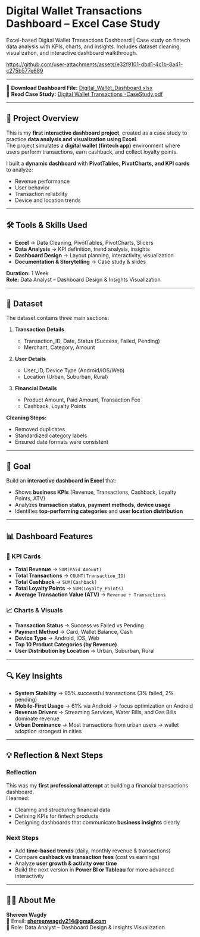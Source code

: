 
#  Digital Wallet Transactions Dashboard – Excel Case Study  
Excel-based Digital Wallet Transactions Dashboard | Case study on fintech data analysis with KPIs, charts, and insights. Includes dataset cleaning, visualization, and interactive dashboard walkthrough.


https://github.com/user-attachments/assets/e32f9101-dbd1-4c1b-8a41-c275b577e689

--- 

📂 **Download Dashboard File:** [Digital_Wallet_Dashboard.xlsx](./dashboard/Digital_Wallet_Dashboard.xlsx)  
📑 **Read Case Study:** [Digital Wallet Transactions -CaseStudy.pdf](https://github.com/user-attachments/files/22250589/Digital.Wallet.Transactions.-CaseStudy.pdf)


--- 

## 📌 Project Overview  
This is my **first interactive dashboard project**, created as a case study to practice **data analysis and visualization using Excel**.  
The project simulates a **digital wallet (fintech app)** environment where users perform transactions, earn cashback, and collect loyalty points.  

I built a **dynamic dashboard** with **PivotTables, PivotCharts, and KPI cards** to analyze:  
- Revenue performance  
- User behavior  
- Transaction reliability  
- Device and location trends  

---

## 🛠️ Tools & Skills Used  
- **Excel** → Data Cleaning, PivotTables, PivotCharts, Slicers  
- **Data Analysis** → KPI definition, trend analysis, insights  
- **Dashboard Design** → Layout planning, interactivity, visualization  
- **Documentation & Storytelling** → Case study & slides  

**Duration:** 1 Week  
**Role:** Data Analyst – Dashboard Design & Insights Visualization  

---

## 📂 Dataset  
The dataset contains three main sections:  

1. **Transaction Details**  
   - Transaction_ID, Date, Status (Success, Failed, Pending)  
   - Merchant, Category, Amount  

2. **User Details**  
   - User_ID, Device Type (Android/iOS/Web)  
   - Location (Urban, Suburban, Rural)  

3. **Financial Details**  
   - Product Amount, Paid Amount, Transaction Fee  
   - Cashback, Loyalty Points  

**Cleaning Steps:**  
- Removed duplicates  
- Standardized category labels  
- Ensured date formats were consistent  

---

## 🎯 Goal  
Build an **interactive dashboard in Excel** that:  
- Shows **business KPIs** (Revenue, Transactions, Cashback, Loyalty Points, ATV)  
- Analyzes **transaction status, payment methods, device usage**  
- Identifies **top-performing categories** and **user location distribution**  

---

## 📊 Dashboard Features  

### 🔑 KPI Cards  
- **Total Revenue** → `SUM(Paid Amount)`  
- **Total Transactions** → `COUNT(Transaction_ID)`  
- **Total Cashback** → `SUM(Cashback)`  
- **Total Loyalty Points** → `SUM(Loyalty_Points)`  
- **Average Transaction Value (ATV)** → `Revenue ÷ Transactions`  

### 📈 Charts & Visuals  
- **Transaction Status** → Success vs Failed vs Pending  
- **Payment Method** → Card, Wallet Balance, Cash  
- **Device Type** → Android, iOS, Web  
- **Top 10 Product Categories (by Revenue)**  
- **User Distribution by Location** → Urban, Suburban, Rural  

---

## 🔍 Key Insights  
- **System Stability** → 95% successful transactions (3% failed, 2% pending)  
- **Mobile-First Usage** → 61% via Android → focus optimization on Android  
- **Revenue Drivers** → Streaming Services, Water Bills, and Gas Bills dominate revenue  
- **Urban Dominance** → Most transactions from urban users → wallet adoption strongest in cities


---

## 💡 Reflection & Next Steps  
### Reflection  
This was my **first professional attempt** at building a financial transactions dashboard.  
I learned:  
- Cleaning and structuring financial data  
- Defining KPIs for fintech products  
- Designing dashboards that communicate **business insights** clearly  

### Next Steps  
- Add **time-based trends** (daily, monthly revenue & transactions)  
- Compare **cashback vs transaction fees** (cost vs earnings)  
- Analyze **user growth & activity over time**  
- Build the next version in **Power BI or Tableau** for more advanced interactivity  

---

## 🙋‍♀️ About Me  
**Shereen Wagdy**  
📩 Email: **shereenwagdy214@gmail.com**  
💼 Role: Data Analyst – Dashboard Design & Insights Visualization  
